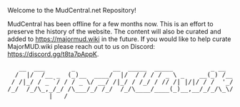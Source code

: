 Welcome to the MudCentral.net Repository!

MudCentral has been offline for a few months now. This is an effort to preserve the history of the website. The content will also be curated and added to https://majormud.wiki in the future. If you would like to help curate MajorMUD.wiki please reach out to us on Discord: https://discord.gg/t8ta7pAppK.

<pre>
   __  ___       _          __  _____  _____          _ __    _ 
  /  |/  /__ _  (_)__  ____/  |/  / / / / _ \ _    __(_) /__ (_)
 / /|_/ / _ `/ / / _ \/ __/ /|_/ / /_/ / // /| |/|/ / /  '_// / 
/_/  /_/\_,_/_/ /\___/_/ /_/  /_/\____/____(_)__,__/_/_/\_\/_/  
           |___/                                                
</pre>
